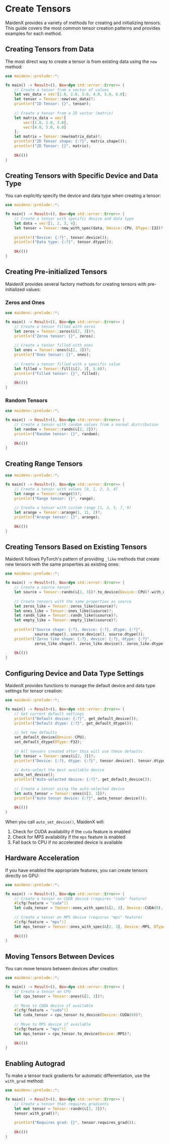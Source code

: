 # Create Tensors

MaidenX provides a variety of methods for creating and initializing tensors. This guide covers the most common tensor creation patterns and provides examples for each method.

## Creating Tensors from Data

The most direct way to create a tensor is from existing data using the `new` method:

```rust
use maidenx::prelude::*;

fn main() -> Result<(), Box<dyn std::error::Error>> {
    // Create a tensor from a vector of values
    let vec_data = vec![1.0, 2.0, 3.0, 4.0, 5.0, 6.0];
    let tensor = Tensor::new(vec_data)?;
    println!("1D Tensor: {}", tensor);
    
    // Create a tensor from a 2D vector (matrix)
    let matrix_data = vec![
        vec![1.0, 2.0, 3.0],
        vec![4.0, 5.0, 6.0]
    ];
    let matrix = Tensor::new(matrix_data)?;
    println!("2D Tensor shape: {:?}", matrix.shape());
    println!("2D Tensor: {}", matrix);
    
    Ok(())
}
```

## Creating Tensors with Specific Device and Data Type

You can explicitly specify the device and data type when creating a tensor:

```rust
use maidenx::prelude::*;

fn main() -> Result<(), Box<dyn std::error::Error>> {
    // Create a tensor with specific device and data type
    let data = vec![1, 2, 3, 4];
    let tensor = Tensor::new_with_spec(data, Device::CPU, DType::I32)?;
    
    println!("Device: {:?}", tensor.device());
    println!("Data type: {:?}", tensor.dtype());
    
    Ok(())
}
```

## Creating Pre-initialized Tensors

MaidenX provides several factory methods for creating tensors with pre-initialized values:

### Zeros and Ones

```rust
use maidenx::prelude::*;

fn main() -> Result<(), Box<dyn std::error::Error>> {
    // Create a tensor filled with zeros
    let zeros = Tensor::zeros(&[2, 3])?;
    println!("Zeros tensor: {}", zeros);
    
    // Create a tensor filled with ones
    let ones = Tensor::ones(&[2, 3])?;
    println!("Ones tensor: {}", ones);
    
    // Create a tensor filled with a specific value
    let filled = Tensor::fill(&[2, 3], 5.0)?;
    println!("Filled tensor: {}", filled);
    
    Ok(())
}
```

### Random Tensors

```rust
use maidenx::prelude::*;

fn main() -> Result<(), Box<dyn std::error::Error>> {
    // Create a tensor with random values from a normal distribution
    let random = Tensor::randn(&[2, 3])?;
    println!("Random tensor: {}", random);
    
    Ok(())
}
```

## Creating Range Tensors

```rust
use maidenx::prelude::*;

fn main() -> Result<(), Box<dyn std::error::Error>> {
    // Create a tensor with values [0, 1, 2, 3, 4]
    let range = Tensor::range(5)?;
    println!("Range tensor: {}", range);
    
    // Create a tensor with custom range [1, 3, 5, 7, 9]
    let arange = Tensor::arange(1, 11, 2)?;
    println!("Arange tensor: {}", arange);
    
    Ok(())
}
```

## Creating Tensors Based on Existing Tensors

MaidenX follows PyTorch's pattern of providing `_like` methods that create new tensors with the same properties as existing ones:

```rust
use maidenx::prelude::*;

fn main() -> Result<(), Box<dyn std::error::Error>> {
    // Create a source tensor
    let source = Tensor::randn(&[2, 3])?.to_device(Device::CPU)?.with_dtype(DType::F32)?;
    
    // Create tensors with the same properties as source
    let zeros_like = Tensor::zeros_like(&source)?;
    let ones_like = Tensor::ones_like(&source)?;
    let randn_like = Tensor::randn_like(&source)?;
    let empty_like = Tensor::empty_like(&source)?;
    
    println!("Source shape: {:?}, device: {:?}, dtype: {:?}", 
             source.shape(), source.device(), source.dtype());
    println!("Zeros like shape: {:?}, device: {:?}, dtype: {:?}", 
             zeros_like.shape(), zeros_like.device(), zeros_like.dtype());
    
    Ok(())
}
```

## Configuring Device and Data Type Settings

MaidenX provides functions to manage the default device and data type settings for tensor creation:

```rust
use maidenx::prelude::*;

fn main() -> Result<(), Box<dyn std::error::Error>> {
    // Get current default settings
    println!("Default device: {:?}", get_default_device());
    println!("Default dtype: {:?}", get_default_dtype());
    
    // Set new defaults
    set_default_device(Device::CPU);
    set_default_dtype(DType::F32);
    
    // All tensors created after this will use these defaults
    let tensor = Tensor::ones(&[2, 3])?;
    println!("Device: {:?}, dtype: {:?}", tensor.device(), tensor.dtype());
    
    // Auto-select the best available device
    auto_set_device();
    println!("Auto-selected device: {:?}", get_default_device());
    
    // Create a tensor using the auto-selected device
    let auto_tensor = Tensor::ones(&[2, 3])?;
    println!("Auto tensor device: {:?}", auto_tensor.device());
    
    Ok(())
}
```

When you call `auto_set_device()`, MaidenX will:
1. Check for CUDA availability if the `cuda` feature is enabled
2. Check for MPS availability if the `mps` feature is enabled 
3. Fall back to CPU if no accelerated device is available

## Hardware Acceleration

If you have enabled the appropriate features, you can create tensors directly on GPU:

```rust
use maidenx::prelude::*;

fn main() -> Result<(), Box<dyn std::error::Error>> {
    // Create a tensor on CUDA device (requires "cuda" feature)
    #[cfg(feature = "cuda")]
    let cuda_tensor = Tensor::ones_with_spec(&[2, 3], Device::CUDA(0), DType::F32)?;
    
    // Create a tensor on MPS device (requires "mps" feature)
    #[cfg(feature = "mps")]
    let mps_tensor = Tensor::ones_with_spec(&[2, 3], Device::MPS, DType::F32)?;
    
    Ok(())
}
```

## Moving Tensors Between Devices

You can move tensors between devices after creation:

```rust
use maidenx::prelude::*;

fn main() -> Result<(), Box<dyn std::error::Error>> {
    // Create a tensor on CPU
    let cpu_tensor = Tensor::ones(&[2, 3])?;
    
    // Move to CUDA device if available
    #[cfg(feature = "cuda")]
    let cuda_tensor = cpu_tensor.to_device(Device::CUDA(0))?;
    
    // Move to MPS device if available
    #[cfg(feature = "mps")]
    let mps_tensor = cpu_tensor.to_device(Device::MPS)?;
    
    Ok(())
}
```

## Enabling Autograd

To make a tensor track gradients for automatic differentiation, use the `with_grad` method:

```rust
use maidenx::prelude::*;

fn main() -> Result<(), Box<dyn std::error::Error>> {
    // Create a tensor that requires gradients
    let mut tensor = Tensor::randn(&[2, 3])?;
    tensor.with_grad()?;
    
    println!("Requires grad: {}", tensor.requires_grad());
    
    Ok(())
}
```

